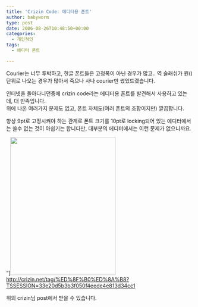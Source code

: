 ```yaml
---
title: 'Crizin Code: 에디터용 폰트'
author: babyworm
type: post
date: 2006-08-26T10:48:50+00:00
categories:
  - 개인적인
tags:
  - 에디터 폰트

---
```

Courier는 너무 투박하고, 한글 폰트들은 고정폭이 아닌 경우가 많고.. 역 슬래쉬가 원(\)단위로 나오는 경우가 많아서 죽으나 사나 courier만 썼었드랬습니다.

인터넷을 돌아다니던중에 crizin code라는 에디터용 폰트를 발견해서 사용하고 있는데, 대 만족입니다.  
위에 나온 여러가지 문제도 없고, 폰트 자체도(여러 폰트의 조합이지만) 깔끔합니다.

항상 9pt로 고정시켜야 하는 관계로 폰트 크기를 10pt로 locking되어 있는 에디터에서는 쓸수 없는 것이 아쉽기는 합니다만, 대부분의 에디터에서는 이런 문제가 없으니까요.

&#8221;]<img loading="lazy" decoding="async" src="https://i0.wp.com/babyworm.net/wordpress/wp-content/uploads/1/cfile26.uf.124811514D6A7A7E3185CB.gif?resize=283%2C371" width="283" height="371" alt="" data-recalc-dims="1" />  
<http://crizin.net/tag/%ED%8F%B0%ED%8A%B8?TSSESSION=33e20d5b3b3f050f4eede4e813d34cc1>

위의 crizin님 post에서 받을 수 있습니다.